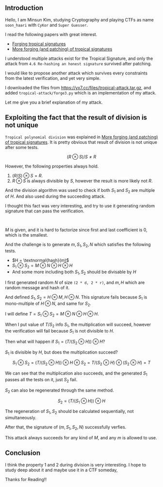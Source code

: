 ## Introduction

Hello, I am Minsun Kim, studying Cryptography and playing CTFs as name `soon_haari` with `CyKor` and `Super Guesser`.

I read the following papers with great interest. 
- [Forging tropical signatures](https://eprint.iacr.org/2023/1748)
- [More forging (and patching) of tropical signatures](https://eprint.iacr.org/2023/1837)

I understood multiple attacks exist for the Tropical Signature, and only the attack from `4.6 Re-hashing an honest signature` survived after patching.

I would like to propose another attack which survives every constraints from the latest verification, and yet very simple.

I downloaded the files from https://yx7.cc/files/tropical-attack.tar.gz, and added `tropical-attack/forge3.py`  which is an implementation of my attack.

Let me give you a brief explanation of my attack.

## Exploiting the fact that the result of division is not unique

`Tropical polynomial division` was explained in [More forging (and patching) of tropical signatures](https://eprint.iacr.org/2023/1837). It is pretty obvious that result of division is not unique after some tests.

$$(R \otimes S) / S \neq R$$

However, the following properties always hold.

1. $(R / S) \otimes S = R$.
2. $R \otimes S$ is always divisible by $S$, however the result is more likely not $R$.

And the division algorithm was used to check if both $S_1$ and $S_2$ are multiple of $H$. And also used during the succeeding attack.

I thought this fact was very interesting, and try to use it generating random signature that can pass the verification.

<br>

$M$ is given, and it is hard to factorize since first and last coefficient is 0, which is the smallest.

And the challenge is to generate $m, S_1, S_2, N$ which satisfies the following tests.

- $H = \textnormal{hash}(m)$
- $S_1 \otimes S_2 = M \otimes N \otimes H \otimes H$
- And some more including both $S_1, S_2$ should be divisable by $H$

I first generated random $N$ of size `(2 * d, 2 * r)`, and $m, H$ which are random message and hash of it.

And defined $S_1, S_2 = H \otimes M, H \otimes N$. This signature fails because $S_1$ is mono-multiple of $H \otimes N$, and same for $S_2$.

I will define $T = S_1 \otimes S_2 = M \otimes N \otimes H \otimes H$.

When I put value of $T / S_2$ info $S_1$, the multiplication will succeed, however the verification will fail because $S_1$ is not divisible to $H$. 

Then what will happen if $S_1 = (T / (S_2 \otimes H)) \otimes H$?

$S_1$ is divisible by $H$, but does the multiplication succeed?

$$S_1 \otimes S_2 = (T / (S_2 \otimes H)) \otimes H \otimes S_2 = T / (S_2 \otimes H) \otimes (S_2 \otimes H) = T$$

We can see that the multiplication also succeeds, and the generated $S_1$ passes all the tests on it, just $S_2$ fail.

$S_2$ can also be regenerated through the same method.

$$S_2 = (T / (S_1 \otimes H)) \otimes H$$

The regeneration of $S_1, S_2$ should be calculated sequentially, not simultaneously.

After that, the signature of $(m, S_1, S_2, N)$ successfully verfies.

This attack always succeeds for any kind of $M$, and any $m$ is allowed to use.

## Conclusion

I think the property 1 and 2 during division is very interesting. I hope to study deep about it and maybe use it in a CTF someday, 

Thanks for Reading!!